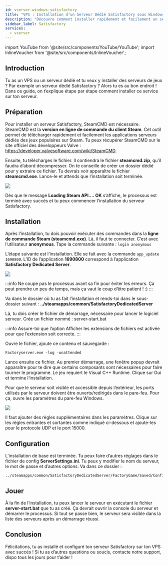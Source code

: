 ```yaml
---
id: vserver-windows-satisfactory
title: "VPS : Installation d’un Serveur Dédié Satisfactory sous Windows"
description: "Découvre comment installer rapidement et facilement un serveur dédié Satisfactory sur ton VPS ou serveur dédié → En savoir plus maintenant"
sidebar_label: Satisfactory
services:
  - vserver
---
```


import YouTube from '@site/src/components/YouTube/YouTube';
import InlineVoucher from '@site/src/components/InlineVoucher';

## Introduction
Tu as un VPS ou un serveur dédié et tu veux y installer des serveurs de jeux ? Par exemple un serveur dédié Satisfactory ? Alors tu es au bon endroit ! Dans ce guide, on t’explique étape par étape comment installer ce service sur ton serveur.

<YouTube videoId="rqtQJa_awGw" imageSrc="https://screensaver01.zap-hosting.com/index.php/s/oHiNw9tMBtgL6nq/preview" title="Installation Serveur Dédié Satisfactory sur VPS Windows" description="Tu préfères comprendre en voyant les choses en action ? On a ce qu’il te faut ! Plonge dans notre vidéo qui te décompose tout. Que tu sois pressé ou que tu préfères apprendre de façon plus immersive !"/>
<InlineVoucher />

## Préparation

Pour installer un serveur Satisfactory, SteamCMD est nécessaire. SteamCMD est la **version en ligne de commande du client Steam**. Cet outil permet de télécharger rapidement et facilement les applications serveurs dédiés des jeux populaires sur Steam. Tu peux récupérer SteamCMD sur le site officiel des développeurs Valve : https://developer.valvesoftware.com/wiki/SteamCMD. 

Ensuite, tu télécharges le fichier. Il contiendra le fichier **steamcmd.zip**, qu’il faudra d’abord décompresser. On te conseille de créer un dossier dédié pour y extraire ce fichier. Tu devrais voir apparaître le fichier **steamcmd.exe**. Lance-le et attends que l’installation soit terminée.

![](https://screensaver01.zap-hosting.com/index.php/s/NkbSey5q2rWRjtF/preview)

Dès que le message **Loading Steam API.... OK** s’affiche, le processus est terminé avec succès et tu peux commencer l’installation du serveur Satisfactory.



## Installation

Après l’installation, tu dois pouvoir exécuter des commandes dans la **ligne de commande Steam (steamcmd.exe)**. Là, il faut te connecter. C’est avec l’utilisateur **anonymous**. Tape la commande suivante : `login anonymous`

L’étape suivante est l’installation. Elle se fait avec la commande `app_update 1690800`. L’ID de l’application **1690800** correspond à l’application **Satisfactory Dedicated Server**.

![](https://screensaver01.zap-hosting.com/index.php/s/b8ePqS9FdP2rTzP/preview)



:::info
Ne coupe pas le processus avant sa fin pour éviter les erreurs. Ça peut prendre un peu de temps, mais ça vaut le coup d’être patient ! :)
:::



Va dans le dossier où tu as fait l’installation et rends-toi dans le sous-dossier suivant : **../steamapps/common/SatisfactoryDedicatedServer**

Là, tu dois créer le fichier de démarrage, nécessaire pour lancer le logiciel serveur. Crée un fichier nommé : server-start.bat

:::info
Assure-toi que l’option Afficher les extensions de fichiers est activée pour que l’extension soit correcte.
:::

Ouvre le fichier, ajoute ce contenu et sauvegarde :

```
Factoryserver.exe -log -unattended
```



Lance ensuite ce fichier. Au premier démarrage, une fenêtre popup devrait apparaître pour te dire que certains composants sont nécessaires pour faire tourner le programme. Le jeu requiert le Visual C++ Runtime. Clique sur Oui et termine l’installation. 

Pour que le serveur soit visible et accessible depuis l’extérieur, les ports utilisés par le serveur doivent être ouverts/redirigés dans le pare-feu. Pour ça, ouvre les paramètres du pare-feu Windows.

![](https://screensaver01.zap-hosting.com/index.php/s/x29gQWEreNt3y2W/preview)


Il faut ajouter des règles supplémentaires dans les paramètres. Clique sur les règles entrantes et sortantes comme indiqué ci-dessous et ajoute-les pour le protocole UDP et le port 15000.



## Configuration

L’installation de base est terminée. Tu peux faire d’autres réglages dans le fichier de config **ServerSettings.ini**. Tu peux y modifier le nom du serveur, le mot de passe et d’autres options. Va dans ce dossier : 

```
../steamapps/common/SatisfactoryDedicatedServer/FactoryGame/Saved/Config/WindowsServer/
```



## Jouer

À la fin de l’installation, tu peux lancer le serveur en exécutant le fichier **server-start.bat** que tu as créé. Ça devrait ouvrir la console du serveur et démarrer le processus. Si tout se passe bien, le serveur sera visible dans la liste des serveurs après un démarrage réussi.



## Conclusion

Félicitations, tu as installé et configuré ton serveur Satisfactory sur ton VPS avec succès ! Si tu as d’autres questions ou soucis, contacte notre support, dispo tous les jours pour t’aider !

<InlineVoucher />